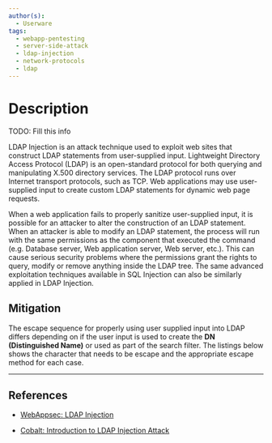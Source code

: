```yaml
---
author(s):
  - Userware
tags:
  - webapp-pentesting
  - server-side-attack
  - ldap-injection
  - network-protocols
  - ldap
---
```

# Description

TODO: Fill this info

LDAP Injection is an attack technique used to exploit web sites that construct LDAP statements from user-supplied input. Lightweight Directory Access Protocol (LDAP) is an open-standard protocol for both querying and manipulating X.500 directory services. The LDAP protocol runs over Internet transport protocols, such as TCP. Web applications may use user-supplied input to create custom LDAP statements for dynamic web page requests.

When a web application fails to properly sanitize user-supplied input, it is possible for an attacker to alter the construction of an LDAP statement. When an attacker is able to modify an LDAP statement, the process will run with the same permissions as the component that executed the command (e.g. Database server, Web application server, Web server, etc.). This can cause serious security problems where the permissions grant the rights to query, modify or remove anything inside the LDAP tree. The same advanced exploitation techniques available in SQL Injection can also be similarly applied in LDAP Injection.

## Mitigation

The escape sequence for properly using user supplied input into LDAP differs depending on if the user input is used to create the **DN (Distinguished Name)** or used as part of the search filter. The listings below shows the character that needs to be escape and the appropriate escape method for each case.

---
## References

- [WebAppsec: LDAP Injection](https://projects.webappsec.org/w/page/13246947/LDAP%20Injection)

- [Cobalt: Introduction to LDAP Injection Attack](https://www.cobalt.io/blog/introduction-to-ldap-injection-attack)